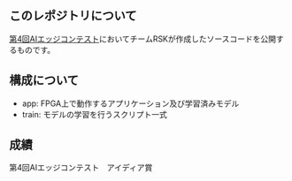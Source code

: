 ## このレポジトリについて
[第4回AIエッジコンテスト](https://signate.jp/competitions/285)においてチームRSKが作成したソースコードを公開するものです。

## 構成について
* app: FPGA上で動作するアプリケーション及び学習済みモデル
* train: モデルの学習を行うスクリプト一式

## 成績
第4回AIエッジコンテスト　アイディア賞
